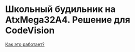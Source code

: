 # Школьный будильник на AtxMega32A4. Решение для CodeVision



[Как это работает?](https://youtu.be/TIEsD3JMsdo)

